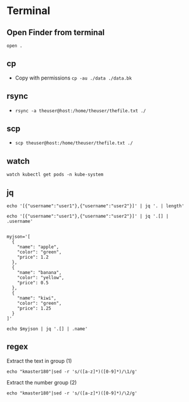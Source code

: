 # Terminal
## Open Finder from terminal
```open .```

## cp
- Copy with permissions ```cp -au ./data ./data.bk```

## rsync
- ```rsync -a theuser@host:/home/theuser/thefile.txt ./```

## scp
- ```scp theuser@host:/home/theuser/thefile.txt ./```

## watch
```
watch kubectl get pods -n kube-system
```

## jq
```
echo '[{"username":"user1"},{"username":"user2"}]' | jq '. | length'

echo '[{"username":"user1"},{"username":"user2"}]' | jq '.[] | .username'


myjson='[
  {
    "name": "apple",
    "color": "green",
    "price": 1.2
  },
  {
    "name": "banana",
    "color": "yellow",
    "price": 0.5
  },
  {
    "name": "kiwi",
    "color": "green",
    "price": 1.25
  }
]'

echo $myjson | jq '.[] | .name'
```

## regex
Extract the text in group (1)

    echo "kmaster180"|sed -r 's/([a-z]*)([0-9]*)/\1/g'

Extract the number group (2)
    
    echo "kmaster180"|sed -r 's/([a-z]*)([0-9]*)/\2/g'
